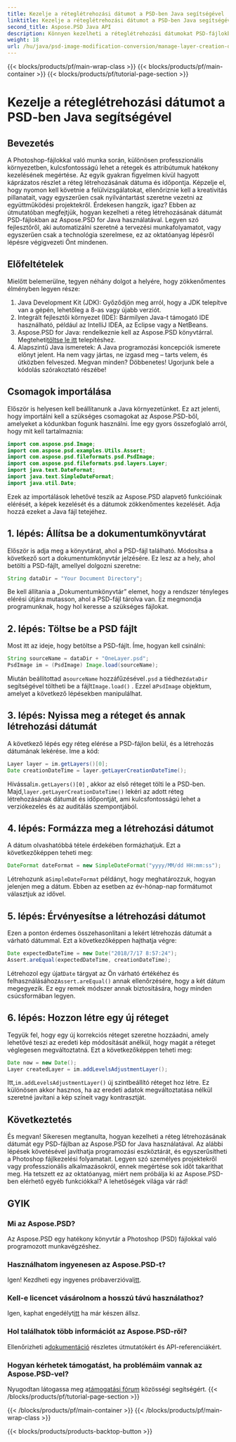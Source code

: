 ```yaml
---
title: Kezelje a réteglétrehozási dátumot a PSD-ben Java segítségével
linktitle: Kezelje a réteglétrehozási dátumot a PSD-ben Java segítségével
second_title: Aspose.PSD Java API
description: Könnyen kezelheti a réteglétrehozási dátumokat PSD-fájlokban a Java segítségével. Ez az útmutató végigvezeti az Aspose.PSD használatával a zökkenőmentes képkezeléshez és rétegkezeléshez.
weight: 18
url: /hu/java/psd-image-modification-conversion/manage-layer-creation-datetime-psd/
---
```


{{< blocks/products/pf/main-wrap-class >}}
{{< blocks/products/pf/main-container >}}
{{< blocks/products/pf/tutorial-page-section >}}

# Kezelje a réteglétrehozási dátumot a PSD-ben Java segítségével

## Bevezetés
A Photoshop-fájlokkal való munka során, különösen professzionális környezetben, kulcsfontosságú lehet a rétegek és attribútumuk hatékony kezelésének megértése. Az egyik gyakran figyelmen kívül hagyott káprázatos részlet a réteg létrehozásának dátuma és időpontja. Képzelje el, hogy nyomon kell követnie a felülvizsgálatokat, ellenőriznie kell a kreativitás pillanatait, vagy egyszerűen csak nyilvántartást szeretne vezetni az együttműködési projektekről. Érdekesen hangzik, igaz? Ebben az útmutatóban megfejtjük, hogyan kezelheti a réteg létrehozásának dátumát PSD-fájlokban az Aspose.PSD for Java használatával. Legyen szó fejlesztőről, aki automatizálni szeretné a tervezési munkafolyamatot, vagy egyszerűen csak a technológia szerelmese, ez az oktatóanyag lépésről lépésre végigvezeti Önt mindenen.
## Előfeltételek
Mielőtt belemerülne, tegyen néhány dolgot a helyére, hogy zökkenőmentes élményben legyen része:
1. Java Development Kit (JDK): Győződjön meg arról, hogy a JDK telepítve van a gépén, lehetőleg a 8-as vagy újabb verziót.
2. Integrált fejlesztői környezet (IDE): Bármilyen Java-t támogató IDE használható, például az IntelliJ IDEA, az Eclipse vagy a NetBeans.
3.  Aspose.PSD for Java: rendelkeznie kell az Aspose.PSD könyvtárral. Megteheti[töltse le itt](https://releases.aspose.com/psd/java/) telepítéshez.
4. Alapszintű Java ismeretek: A Java programozási koncepciók ismerete előnyt jelent. Ha nem vagy jártas, ne izgasd meg – tarts velem, és útközben felveszed.
Megvan minden? Döbbenetes! Ugorjunk bele a kódolás szórakoztató részébe!
## Csomagok importálása
Először is helyesen kell beállítanunk a Java környezetünket. Ez azt jelenti, hogy importálni kell a szükséges csomagokat az Aspose.PSD-ből, amelyeket a kódunkban fogunk használni. Íme egy gyors összefoglaló arról, hogy mit kell tartalmaznia:
```java
import com.aspose.psd.Image;
import com.aspose.psd.examples.Utils.Assert;
import com.aspose.psd.fileformats.psd.PsdImage;
import com.aspose.psd.fileformats.psd.layers.Layer;
import java.text.DateFormat;
import java.text.SimpleDateFormat;
import java.util.Date;
```
Ezek az importálások lehetővé teszik az Aspose.PSD alapvető funkcióinak elérését, a képek kezelését és a dátumok zökkenőmentes kezelését. Adja hozzá ezeket a Java fájl tetejéhez.
## 1. lépés: Állítsa be a dokumentumkönyvtárat
Először is adja meg a könyvtárat, ahol a PSD-fájl található. Módosítsa a következő sort a dokumentumkönyvtár jelzésére. Ez lesz az a hely, ahol betölti a PSD-fájlt, amellyel dolgozni szeretne:
```java
String dataDir = "Your Document Directory";
```

Be kell állítania a „Dokumentumkönyvtár” elemet, hogy a rendszer tényleges elérési útjára mutasson, ahol a PSD-fájl tárolva van. Ez megmondja programunknak, hogy hol keresse a szükséges fájlokat.
## 2. lépés: Töltse be a PSD fájlt
Most itt az ideje, hogy betöltse a PSD-fájlt. Íme, hogyan kell csinálni:
```java
String sourceName = dataDir + "OneLayer.psd";
PsdImage im = (PsdImage) Image.load(sourceName);
```

 Miután beállítottad a`sourceName` hozzáfűzésével`.psd` a tiédhez`dataDir` segítségével töltheti be a fájlt`Image.load()` . Ezzel a`PsdImage` objektum, amelyet a következő lépésekben manipulálhat.
## 3. lépés: Nyissa meg a réteget és annak létrehozási dátumát
A következő lépés egy réteg elérése a PSD-fájlon belül, és a létrehozás dátumának lekérése. Íme a kód:
```java
Layer layer = im.getLayers()[0];
Date creationDateTime = layer.getLayerCreationDateTime();
```

 Hívással`im.getLayers()[0]` , akkor az első réteget tölti le a PSD-ben. Majd,`layer.getLayerCreationDateTime()` lekéri az adott réteg létrehozásának dátumát és időpontját, ami kulcsfontosságú lehet a verziókezelés és az auditálás szempontjából.
## 4. lépés: Formázza meg a létrehozási dátumot
A dátum olvashatóbbá tétele érdekében formázhatjuk. Ezt a következőképpen teheti meg:
```java
DateFormat dateFormat = new SimpleDateFormat("yyyy/MM/dd HH:mm:ss");
```

 Létrehozunk a`SimpleDateFormat` példányt, hogy meghatározzuk, hogyan jelenjen meg a dátum. Ebben az esetben az év-hónap-nap formátumot választjuk az idővel.
## 5. lépés: Érvényesítse a létrehozási dátumot
Ezen a ponton érdemes összehasonlítani a lekért létrehozás dátumát a várható dátummal. Ezt a következőképpen hajthatja végre:
```java
Date expectedDateTime = new Date("2018/7/17 8:57:24");
Assert.areEqual(expectedDateTime, creationDateTime);
```

 Létrehozol egy újat`Date` tárgyat az Ön várható értékéhez és felhasználásához`Assert.areEqual()` annak ellenőrzésére, hogy a két dátum megegyezik. Ez egy remek módszer annak biztosítására, hogy minden csúcsformában legyen.
## 6. lépés: Hozzon létre egy új réteget
Tegyük fel, hogy egy új korrekciós réteget szeretne hozzáadni, amely lehetővé teszi az eredeti kép módosítását anélkül, hogy magát a réteget véglegesen megváltoztatná. Ezt a következőképpen teheti meg:
```java
Date now = new Date();
Layer createdLayer = im.addLevelsAdjustmentLayer();
```

 Itt,`im.addLevelsAdjustmentLayer()` új szintbeállító réteget hoz létre. Ez különösen akkor hasznos, ha az eredeti adatok megváltoztatása nélkül szeretné javítani a kép színeit vagy kontrasztját.
## Következtetés
És megvan! Sikeresen megtanulta, hogyan kezelheti a réteg létrehozásának dátumát egy PSD-fájlban az Aspose.PSD for Java használatával. Az alábbi lépések követésével javíthatja programozási eszköztárát, és egyszerűsítheti a Photoshop fájlkezelési folyamatait. Legyen szó személyes projektekről vagy professzionális alkalmazásokról, ennek megértése sok időt takaríthat meg.
Ha tetszett ez az oktatóanyag, miért nem próbálja ki az Aspose.PSD-ben elérhető egyéb funkciókkal? A lehetőségek világa vár rád!
## GYIK
### Mi az Aspose.PSD?  
Az Aspose.PSD egy hatékony könyvtár a Photoshop (PSD) fájlokkal való programozott munkavégzéshez.
### Használhatom ingyenesen az Aspose.PSD-t?  
 Igen! Kezdheti egy ingyenes próbaverzióval[itt](https://releases.aspose.com/).
### Kell-e licencet vásárolnom a hosszú távú használathoz?  
 Igen, kaphat engedélyt[itt](https://purchase.aspose.com/buy) ha már készen állsz.
### Hol találhatok több információt az Aspose.PSD-ről?  
 Ellenőrizheti a[dokumentáció](https://reference.aspose.com/psd/java/) részletes útmutatókért és API-referenciákért.
### Hogyan kérhetek támogatást, ha problémáim vannak az Aspose.PSD-vel?  
 Nyugodtan látogassa meg a[támogatási fórum](https://forum.aspose.com/c/psd/34) közösségi segítségért.
{{< /blocks/products/pf/tutorial-page-section >}}

{{< /blocks/products/pf/main-container >}}
{{< /blocks/products/pf/main-wrap-class >}}

{{< blocks/products/products-backtop-button >}}
